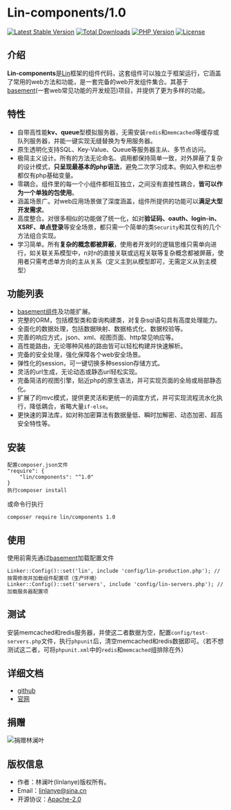 # Lin-components/1.0
[![Latest Stable Version](https://poser.pugx.org/lin/components/v/stable)](https://packagist.org/packages/lin/components)
[![Total Downloads](https://poser.pugx.org/lin/components/downloads)](https://packagist.org/packages/lin/components)
[![PHP Version](https://img.shields.io/badge/php-%3E%3D7.2-8892BF.svg)](http://www.php.net/)
[![License](https://poser.pugx.org/lin/components/license)](https://packagist.org/packages/lin/components)

## 介绍

**Lin-components**是[Lin](https://www.lin-php.com)框架的组件代码，这套组件可以独立于框架运行，它涵盖了常用的web方法和功能，是一套完备的web开发组件集合。其基于[basement](https://github.com/linlanye/basement)(一套web常见功能的开发规范)项目，并提供了更为多样的功能。

## 特性

* 自带高性能**kv、queue**型模拟服务器，无需安装`redis`和`memcached`等缓存或队列服务器，并能一键实现无缝替换为专用服务器。
* 原生透明化支持SQL、Key-Value、Queue等服务器主从、多节点访问。
* 极简主义设计。所有的方法无论命名、调用都保持简单一致，对外屏蔽了复杂的设计模式，**只呈现最基本的php语法**，避免二次学习成本。例如入参和出参都仅有php基础变量。
* 零耦合。组件里的每一个小组件都相互独立，之间没有直接性耦合，**皆可以作为一个单独的包使用**。
* 涵盖场景广。对web应用场景做了深度涵盖，组件所提供的功能可以**满足大型开发需求**。
* 高度整合。对很多相似的功能做了统一化，如对**验证码、oauth、login-in、XSRF、单点登录**等安全场景，都只需一个简单的类`Security`和其仅有的几个方法组合实现。
* 学习简单。所有**复杂的概念都被屏蔽**，使用者开发时的逻辑思维只需单向进行，如关联关系模型中，n对n的直接关联或远程关联等复杂概念都被屏蔽，使用者只需考虑单方向的主从关系（定义主到从模型即可，无需定义从到主模型）


## 功能列表

* [basement组件](https://github.com/linlanye/basement)及功能扩展。
* 完整的ORM，包括模型类和查询构建类，对复杂sql语句具有高度处理能力。
* 全面化的数据处理，包括数据映射、数据格式化、数据校验等。
* 完善的响应方式，json、xml、视图页面、http常见响应等。
* 高性能路由，无论哪种风格的路由皆可以轻松构建并快速解析。
* 完备的安全处理，强化保障各个web安全场景。
* 弹性化的session，可一键切换多种session存储方式。
* 灵活的url生成，无论动态或静态url轻松实现。
* 完备简洁的视图引擎，贴近php的原生语法，并可实现页面的全局或局部静态化。
* 扩展了的mvc模式，提供更灵活和更统一的调度方式，并可实现流程流水化执行，降低耦合，省略大量`if-else`。
* 更快速的算法库，如对称加密算法有数据量低、瞬时加解密、动态加密、超高安全特性等。

## 安装

```
配置composer.json文件
"require": {
    "lin/components": "^1.0"
}
执行composer install
```
或命令行执行
```
composer require lin/components 1.0
```

## 使用

使用前需先通过[basement](https://github.com/linlanye/basement)加载配置文件
```
Linker::Config()::set('lin', include 'config/lin-production.php'); //按需修改并加载组件配置项（生产环境）
Linker::Config()::set('servers', include 'config/lin-servers.php'); //加载服务器配置项
```

## 测试
安装memcached和redis服务器，并使这二者数据为空，配置`config/test-servers.php`文件，执行`phpunit`后，清空memcached和redis数据即可。（若不想测试这二者，可将`phpunit.xml`中的`redis`和`memcached`组排除在外）

## 详细文档

* [github](https://github.com/linlanye/lin-docs)
* [官网](https://docs.lin-php.com)

## 捐赠
![捐赠林澜叶](https://img.lin-php.com/donations.png)

## 版权信息
* 作者：林澜叶(linlanye)版权所有。
* Email：linlanye@sina.cn
* 开源协议：[Apache-2.0](LICENSE)

